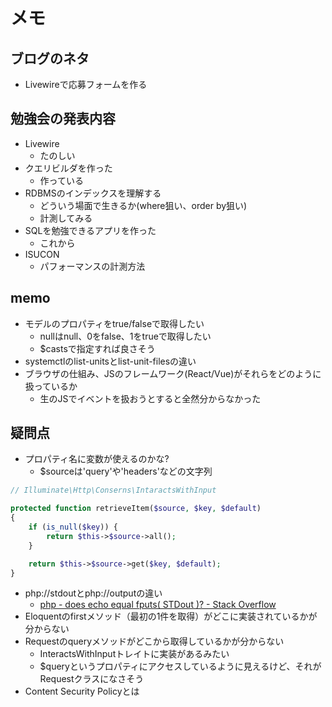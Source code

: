 # メモ

## ブログのネタ

- Livewireで応募フォームを作る

## 勉強会の発表内容

- Livewire
  - たのしい
- クエリビルダを作った
  - 作っている
- RDBMSのインデックスを理解する
  - どういう場面で生きるか(where狙い、order by狙い)
  - 計測してみる
- SQLを勉強できるアプリを作った
  - これから
- ISUCON
  - パフォーマンスの計測方法

## memo

- モデルのプロパティをtrue/falseで取得したい
  - nullはnull、0をfalse、1をtrueで取得したい
  - $castsで指定すれば良さそう
- systemctlのlist-unitsとlist-unit-filesの違い
- ブラウザの仕組み、JSのフレームワーク(React/Vue)がそれらをどのように扱っているか
  - 生のJSでイベントを扱おうとすると全然分からなかった

## 疑問点

- プロパティ名に変数が使えるのかな?
  - $sourceは'query'や'headers'などの文字列

```php
// Illuminate\Http\Conserns\IntaractsWithInput

protected function retrieveItem($source, $key, $default)
{
    if (is_null($key)) {
        return $this->$source->all();
    }

    return $this->$source->get($key, $default);
}
```

- php://stdoutとphp://outputの違い
  - [php - does echo equal fputs( STDout )? - Stack Overflow](https://stackoverflow.com/questions/7027902/does-echo-equal-fputs-stdout)
- Eloquentのfirstメソッド（最初の1件を取得）がどこに実装されているかが分からない
- Requestのqueryメソッドがどこから取得しているかが分からない
  - InteractsWithInputトレイトに実装があるみたい
  - $queryというプロパティにアクセスしているように見えるけど、それがRequestクラスになさそう
- Content Security Policyとは
